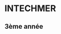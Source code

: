 # INTECHMER

## 3ème année

<!--
Programme à faire :
- Taille d'échantillon
- Test : Normalité, Shapiro, chi^2/Fisher, T-test/Wilcoxon, ANOVA/Kruskal-Wallis
- ADD : ACP, AFC, HAC, k-means
- Méthodologie, échantillonage/sondage
- Variable aléatoire vs variable contrôlée
- Mise en place du protocole ?
- PCOA ??
Organisation :
- CM 1h30
- CM 2h
- CM 1h30
- TD 3h
- TD 1h30
- TP 3h
- TP 3h
- TP 3h
- TP 3h
- TP 3h
-->